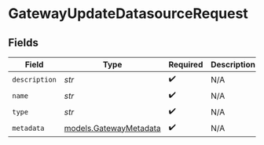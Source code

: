 # GatewayUpdateDatasourceRequest


## Fields

| Field                                                  | Type                                                   | Required                                               | Description                                            |
| ------------------------------------------------------ | ------------------------------------------------------ | ------------------------------------------------------ | ------------------------------------------------------ |
| `description`                                          | *str*                                                  | :heavy_check_mark:                                     | N/A                                                    |
| `name`                                                 | *str*                                                  | :heavy_check_mark:                                     | N/A                                                    |
| `type`                                                 | *str*                                                  | :heavy_check_mark:                                     | N/A                                                    |
| `metadata`                                             | [models.GatewayMetadata](../models/gatewaymetadata.md) | :heavy_check_mark:                                     | N/A                                                    |